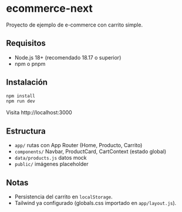 # ecommerce-next

Proyecto de ejemplo de e-commerce con carrito simple.

## Requisitos
- Node.js 18+ (recomendado 18.17 o superior)
- npm o pnpm

## Instalación
```bash
npm install
npm run dev
```

Visita http://localhost:3000

## Estructura
- `app/` rutas con App Router (Home, Producto, Carrito)
- `components/` Navbar, ProductCard, CartContext (estado global)
- `data/products.js` datos mock
- `public/` imágenes placeholder

## Notas
- Persistencia del carrito en `localStorage`.
- Tailwind ya configurado (globals.css importado en `app/layout.js`).
